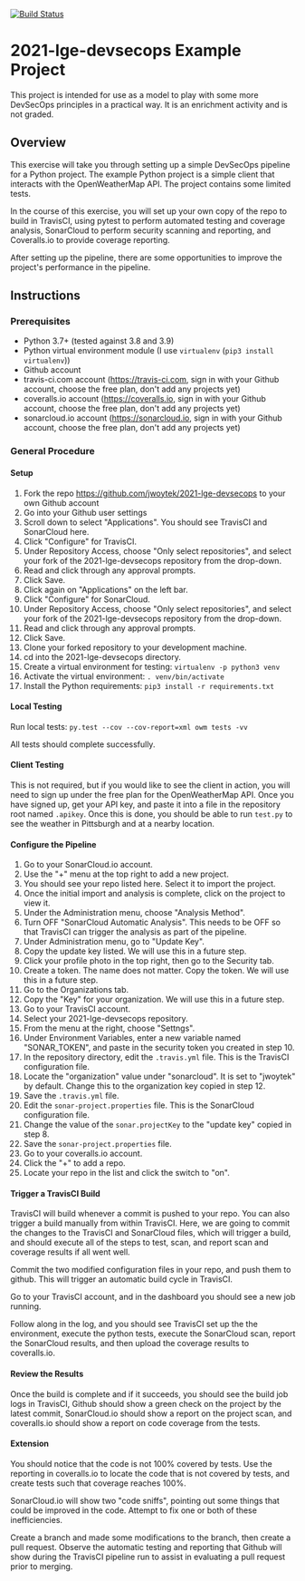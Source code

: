 [![Build Status](https://travis-ci.com/chaolly007/2021-lge-devsecops.svg?branch=main)](https://travis-ci.com/chaolly007/2021-lge-devsecops)

# 2021-lge-devsecops Example Project
This project is intended for use as a model to play with some more
DevSecOps principles in a practical way. It is an enrichment activity
and is not graded. 

## Overview
This exercise will take you through setting up a simple DevSecOps pipeline
for a Python project. The example Python project is a simple client that
interacts with the OpenWeatherMap API. The project contains some limited
tests. 

In the course of this exercise, you will set up your own copy of the 
repo to build in TravisCI, using pytest to perform automated testing
and coverage analysis, SonarCloud to perform security scanning and
reporting, and Coveralls.io to provide coverage reporting. 

After setting up the pipeline, there are some opportunities to improve
the project's performance in the pipeline. 

## Instructions
### Prerequisites
* Python 3.7+ (tested against 3.8 and 3.9)
* Python virtual environment module (I use `virtualenv` (`pip3 install virtualenv`))
* Github account
* travis-ci.com account (https://travis-ci.com, sign in with your Github account, choose the free plan, don't add any projects yet)
* coveralls.io account (https://coveralls.io, sign in with your Github account, choose the free plan, don't add any projects yet)
* sonarcloud.io account (https://sonarcloud.io, sign in with your Github account, choose the free plan, don't add any projects yet)

### General Procedure
#### Setup
1. Fork the repo https://github.com/jwoytek/2021-lge-devsecops to your own Github account
2. Go into your Github user settings
3. Scroll down to select "Applications". You should see TravisCI and SonarCloud here.
4. Click "Configure" for TravisCI.
5. Under Repository Access, choose "Only select repositories", and select your fork of the 2021-lge-devsecops repository from the drop-down.
6. Read and click through any approval prompts. 
7. Click Save.
8. Click again on "Applications" on the left bar.
9. Click "Configure" for SonarCloud.
10. Under Repository Access, choose "Only select repositories", and select your fork of the 2021-lge-devsecops repository from the drop-down.
11. Read and click through any approval prompts. 
12. Click Save.
13. Clone your forked repository to your development machine.
14. cd into the 2021-lge-devsecops directory.
15. Create a virtual environment for testing: `virtualenv -p python3 venv`
16. Activate the virtual environment: `. venv/bin/activate`
17. Install the Python requirements: `pip3 install -r requirements.txt`

#### Local Testing
Run local tests: `py.test --cov --cov-report=xml owm tests -vv`

All tests should complete successfully.

#### Client Testing
This is not required, but if you would like to see the client in action,
you will need to sign up under the free plan for the OpenWeatherMap API.
Once you have signed up, get your API key, and paste it into a file in the
repository root named `.apikey`. Once this is done, you should be able
to run `test.py` to see the weather in Pittsburgh and at a nearby 
location.

#### Configure the Pipeline
1. Go to your SonarCloud.io account.
2. Use the "+" menu at the top right to add a new project.
3. You should see your repo listed here. Select it to import the project.
4. Once the initial import and analysis is complete, click on the project to view it.
5. Under the Administration menu, choose "Analysis Method".
6. Turn OFF "SonarCloud Automatic Analysis". This needs to be OFF so that TravisCI can trigger the analysis as part of the pipeline.
7. Under Administration menu, go to "Update Key".
8. Copy the update key listed. We will use this in a future step.
9. Click your profile photo in the top right, then go to the Security tab.
10. Create a token. The name does not matter. Copy the token. We will use this in a future step. 
11. Go to the Organizations tab. 
12. Copy the "Key" for your organization. We will use this in a future step.
13. Go to your TravisCI account.
14. Select your 2021-lge-devsecops repository.
15. From the menu at the right, choose "Settngs".
16. Under Environment Variables, enter a new variable named "SONAR_TOKEN", and paste in the security token you created in step 10.
17. In the repository directory, edit the `.travis.yml` file. This is the TravisCI configuration file. 
18. Locate the "organization" value under "sonarcloud". It is set to "jwoytek" by default. Change this to the organization key copied in step 12.
19. Save the `.travis.yml` file. 
20. Edit the `sonar-project.properties` file. This is the SonarCloud configuration file.
21. Change the value of the `sonar.projectKey` to the "update key" copied in step 8.
22. Save the `sonar-project.properties` file. 
23. Go to your coveralls.io account.
24. Click the "+" to add a repo. 
25. Locate your repo in the list and click the switch to "on". 


#### Trigger a TravisCI Build
TravisCI will build whenever a commit is pushed to your repo. You can also
trigger a build manually from within TravisCI. Here, we are going to 
commit the changes to the TravisCI and SonarCloud files, which will 
trigger a build, and should execute all of the steps to test, scan, and
report scan and coverage results if all went well. 

Commit the two modified configuration files in your repo, and push them
to github. This will trigger an automatic build cycle in TravisCI. 

Go to your TravisCI account, and in the dashboard you should see a new
job running.

Follow along in the log, and you should see TravisCI set up the
the environment, execute the python tests, execute the SonarCloud scan, 
report the SonarCloud results, and then upload the coverage results to
coveralls.io.


#### Review the Results
Once the build is complete and if it succeeds, you should see the build
job logs in TravisCI, Github should show a green check on the project 
by the latest commit, SonarCloud.io should show a report on the project
scan, and coveralls.io should show a report on code coverage from the
tests. 


#### Extension
You should notice that the code is not 100% covered by tests. Use the
reporting in coveralls.io to locate the code that is not covered by 
tests, and create tests such that coverage reaches 100%. 

SonarCloud.io will show two "code sniffs", pointing out some things that
could be improved in the code. Attempt to fix one or both of these 
inefficiencies. 

Create a branch and made some modifications to the branch, then create
a pull request. Observe the automatic testing and reporting that Github
will show during the TravisCI pipeline run to assist in evaluating a
pull request prior to merging. 


